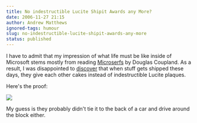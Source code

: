 ```yaml
---
title: No indestructible Lucite Shipit Awards any More?
date: 2006-11-27 21:15
author: Andrew Matthews
ignored-tags: humour
slug: no-indestructible-lucite-shipit-awards-any-more
status: published
---
```


I have to admit that my impression of what life must be like inside of Microsoft stems mostly from reading [Microserfs](http://www.amazon.com/Microserfs-Douglas-Coupland/dp/0060987049/sr=1-1/qid=1164625710/ref=pd_bbs_sr_1/103-3654771-9931000?ie=UTF8&s=books) by Douglas Coupland. As a result, I was disappointed to [discover](http://blogs.msdn.com/nigelwat/archive/2006/10/27/when-words-just-aren-t-enough.aspx) that when stuff gets shipped these days, they give each other cakes instead of indestructible Lucite plaques.

Here's the proof:

![](http://static.flickr.com/118/278562314_14716c0232.jpg)

My guess is they probably didn't tie it to the back of a car and drive around the block either.
